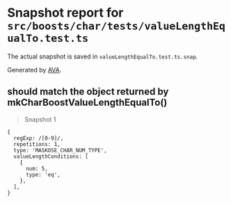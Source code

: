 # Snapshot report for `src/boosts/char/tests/valueLengthEqualTo.test.ts`

The actual snapshot is saved in `valueLengthEqualTo.test.ts.snap`.

Generated by [AVA](https://ava.li).

## should match the object returned by mkCharBoostValueLengthEqualTo()

> Snapshot 1

    {
      regExp: /[0-9]/,
      repetitions: 1,
      type: 'MASKOSE_CHAR_NUM_TYPE',
      valueLengthConditions: [
        {
          num: 5,
          type: 'eq',
        },
      ],
    }
